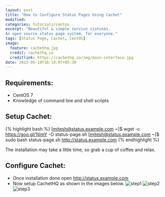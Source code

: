 ```yaml
---
layout: post
title: "How to Configure Status Pages Using Cachet"
modified:
categories: tutorials/centos
excerpt: "Beautiful & simple service statuses.
An open source status page system, for everyone."
tags: [Status Page, Cachet, CentOS]
image:
  feature: cachethq.jpg
  credit: cachethq.io
  creditlink: https://cachethq.io/img/main-interface.jpg
date: 2015-05-19T16:19:07+05:30
---
```


## Requirements:

* CentOS 7
* Knowledge of command line and shell scripts

## Setup Cachet:

{% highlight bash %}
[mitesh@status.example.com ~]$ wget -c https://goo.gl/1IjimY -O status-page.sh
[mitesh@status.example.com ~]$ sudo bash status-page.sh http://status.example.com
{% endhighlight %}

The installation may take a little time, so grab a cup of coffee <i class="fa fa-coffee"></i> and relax.

## Configure Cachet:

* Once installation done open <a href="http://status.example.com"> http://status.example.com </a>
* Now setup CachetHQ as shown in the images below.
![step1](https://cloud.githubusercontent.com/assets/1223371/7701697/5b2060de-fe47-11e4-8ce8-2978430206b2.png)
![step2](https://cloud.githubusercontent.com/assets/1223371/7701698/5b220f60-fe47-11e4-9c9e-d871fda3c506.png)
![step3](https://cloud.githubusercontent.com/assets/1223371/7701699/5b47a54a-fe47-11e4-8b88-dbe110ffa164.png)
